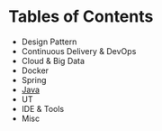 # Tables of Contents
- Design Pattern
- Continuous Delivery & DevOps
- Cloud & Big Data
- Docker
- Spring
- [Java][1]
- UT
- IDE & Tools
- Misc

[1]: https://github.com/hbyuan27/tech-blog/tree/master/Java
